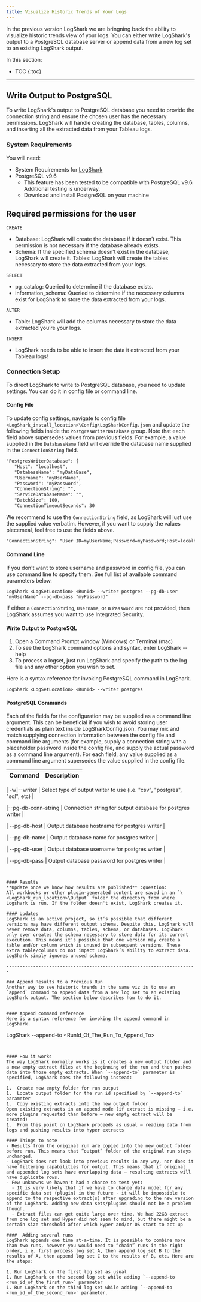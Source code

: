 ```yaml
---
title: Visualize Historic Trends of Your Logs
---
```

In the previous version LogShark we are bringning back the ability to  visualize historic trends view of your logs. You can either write LogShark's output to a PostgreSQL database server or append data from a new log set to an existing LogShark output.

In this section:

* TOC
{:toc}

-----------

## Write Output to PostgreSQL
To write LogShark's output to PostgreSQL database you need to provide the connection string and ensure the chosen user has the necessary permissions. LogShark will handle creating the database, tables, columns, and inserting all the extracted data from your Tableau logs.

### System Requirements
You will need:

- System Requirements for [LogShark](\docs\logshark_install.md)
- PostgreSQL v9.6
  - This feature has been tested to be compatible with PostgreSQL v9.6. Additional testing is underway.
  - Download and install PostgreSQL on your machine

## Required permissions for the user 

`CREATE`

- Database: LogShark will create the database if it doesn’t exist. This permission is not necessary if the database already exists.
- Schema: If the specified schema doesn’t exist in the database, LogShark will create it.
Tables: LogShark will create the tables necessary to store the data extracted from your logs.

`SELECT`

- pg_catalog: Queried to determine if the database exists.
- information_schema: Queried to determine if the necessary columns exist for LogShark to store the data extracted from your logs.

`ALTER`

- Table: LogShark will add the columns necessary to store the data extracted you’re your logs.

`INSERT`

- LogShark needs to be able to insert the data it extracted from your Tableau logs!

### Connection Setup
To direct LogShark to write to PostgreSQL database, you need to update settings. You can do it in config file or command line. 

#### Config File
To update config settings, navigate to config file `<LogShark_install_location>\Config\LogSharkConfig.json` and update the following fields inside the `PostgresWriterDatabase` group. Note that each field above supersedes values from previous fields. For example, a value supplied in the `DatabaseName` field will override the database name supplied in the `ConnectionString` field.


```xml
"PostgresWriterDatabase": {   
   "Host": "localhost",
   "DatabaseName": "myDataBase",
   "Username": "myUserName",
   "Password": "myPassword",
   "ConnectionString": "",
   "ServiceDatabaseName": "",
   "BatchSize": 100,
   "ConnectionTimeoutSeconds": 30
   ```


We recommend to use the `ConnectionString` field, as LogShark will just use the supplied value verbatim. However, if you want to supply the values piecemeal, feel free to use the fields above.

```xml
"ConnectionString": "User ID=myUserName;Password=myPassword;Host=localhost;Port=5432;Database=myDataBase;Pooling=true;Min Pool Size=0;Max Pool Size=100;Connection Lifetime=0;",
```

#### Command Line
If you don't want to store username and password in config file, you can use command line to specify them. See full list of available command parameters below.

```
LogShark <LogSetLocation> <RunId> --writer postgres --pg-db-user "myUserName" --pg-db-pass "myPassword"
```

If either a `ConnectionString`, `Username`, or a `Password` are not provided, then LogShark assumes you want to use Integrated Security. 


#### Write Output to PostgreSQL
1.  Open a Command Prompt window (Windows) or Terminal (mac)
1.  To see the LogShark command options and syntax, enter LogShark --help
1.  To process a logset, just run LogShark and specify the path to the log file and any other option you wish to set. 

Here is a syntax reference for invoking PostgreSQL command in LogShark.

```
LogShark <LogSetLocation> <RunId> --writer postgres
```

#### PostgreSQL Commands
Each of the fields for the configuration may be supplied as a command line argument. This can be beneficial if you wish to avoid storing user credentials as plain text inside LogSharkConfig.json. You may mix and match supplying connection information between the config file and command line arguments (for example, supply a connection string with a placeholder password inside the config file, and supply the actual password as a command line argument). For each field, any value supplied as a command line argument supersedes the value supplied in the config file. 


| Command | Description|
|---------|------------|

| -w|--writer <WRITER>  | Select type of output writer to use (i.e. "csv", "postgres", "sql", etc) |

|--pg-db-conn-string |
Connection string for output database for postgres writer |

| --pg-db-host  |
Output database hostname for postgres writer | 

| --pg-db-name  |
Output database name for postgres writer | 

| --pg-db-user  |
Output database username for postgres writer | 

|  --pg-db-pass  |
Output database password for postgres writer | 
```


#### Results
**Update once we know how results are published** :question:
All workbooks or other plugin-generated content are saved in an `\<LogShark_run_location>\Output` folder the directory from where Logshark is run. If the folder doesn't exist, LogShark creates it.    

#### Updates
LogShark is an active project, so it’s possible that different versions may have different output schema. Despite this, LogShark will never remove data, columns, tables, schema, or databases. LogShark only ever creates the schema necessary to store data for its current execution. This means it’s possible that one version may create a table and/or column which is unused in subsequent versions. These extra table/columns do not impact LogShark’s ability to extract data. LogShark simply ignores unused schema.

-----------------------------------------------------------------------

### Append Results to a Previous Run
Another way to see historic trends in the same viz is to use an `append` command to append data from a new log set to an existing LogShark output. The section below describes how to do it.


#### Append command reference
Here is a syntax reference for invoking the append command in LogShark.

```
LogShark <LogSetLocation> <RunId> --append-to <RunId_Of_The_Run_To_Append_To>
```


#### How it works
The way LogShark normally works is it creates a new output folder and a new empty extract files at the beginning of the run and then pushes data into those empty extracts. When `--append-to` parameter is specified, LogShark does the following instead:

1.  Create new empty folder for run output
1.  Locate output folder for the run id specified by `--append-to` parameter
1.  Copy existing extracts into the new output folder
Open existing extracts in an append mode (if extract is missing – i.e. more plugins requested than before – new empty extract will be created)
1.  From this point on LogShark proceeds as usual – reading data from logs and pushing results into hyper extracts

#### Things to note
- Results from the original run are copied into the new output folder before run. This means that “output” folder of the original run stays unchanged.
- LogShark does not look into previous results in any way, nor does it have filtering capabilities for output. This means that if original and appended log sets have overlapping data – resulting extracts will have duplicate rows.
- Few unknowns we haven't had a chance to test yet:
  - It is very likely that if we have to change data model for any specific data set (plugin) in the future - it will be impossible to append to the respective extract(s) after upgrading to the new version of the LogShark. Adding new data sets/plugins should not be a problem though.
  - Extract files can get quite large over time. We had 22GB extract from one log set and Hyper did not seem to mind, but there might be a certain size threshold after which Hyper and/or OS start to act up

####  Adding several runs 
LogShark appends one time at-a-time. It is possible to combine more than two runs, however you would need to “chain” runs in the right order, i.e. first process log set A, then append log set B to the results of A, then append log set C to the results of B, etc. Here are the steps:

1. Run LogShark on the first log set as usual
1. Run LogShark on the second log set while adding `--append-to <run_id_of_the_first_run>` parameter
1. Run LogShark on the third log set while adding `--append-to <run_id_of_the_second_run>` parameter.